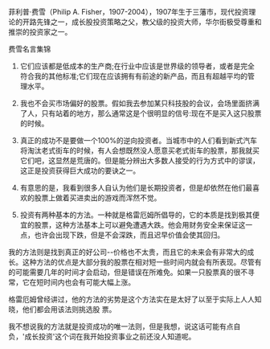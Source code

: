 菲利普·费雪（Philip A. Fisher，1907-2004），1907年生于三藩市，现代投资理论的开路先锋之一，成长股投资策略之父，教父级的投资大师，华尔街极受尊重和推崇的投资家之一。

费雪名言集锦

1. 它们应该都是低成本的生产商;在行业中应该是世界级的领导者，或者是完全符合我的其他标准;它们现在应该拥有有前途的新产品，而且有超越平均的管理水平。

2. 我也不会买市场偏好的股票。假如我去参加某只科技股的会议，会场里面挤满了人，只有站着的地方，那么通常这是个很明显的信号:现在不是买入这只股票的时候。


3. 真正的成功不是要做一个100%的逆向投资者。当城市中的人们看到新式汽车将淘汰老式街车的时候，有人会想既然没人愿意买老式街车的股票，那我就买它们吧，这显然是荒唐的。但是能分辨出大多数人接受的行为方式中的谬误，这正是投资获得巨大成功的要诀之一。


4. 有意思的是，我看到很多人自认为他们是长期投资者，但是却依然在他们最喜欢的股票上做着买进卖出的游戏而浑然不觉。


5. 投资有两种基本的方法。一种就是格雷厄姆所倡导的，它的本质是找到极其便宜的股票，这种方法基本上可以避免遭遇大跌。他会用财务安全来保证这一点，也许会出现下跌，但是不会深跌，而且迟早价值会使其回归。


我的方法则是找到真正的好公司--价格也不太贵，而且它的未来会有非常大的成长。这种方法的优点是大部分我的股票在相对短一些时间内就会有所表现。尽管有的可能需要几年的时间才会启动，但是错误在所难免。如果一只股票真的很不寻常，它在短时间内也会有可能大幅上涨。


格雷厄姆曾经讲过，他的方法的劣势是这个方法实在是太好了以至于实际上人人知晓，他们都会用该法则挑选股 票。


我不想说我的方法就是投资成功的唯一法则，但是我想，说这话可能有点自负，'成长投资'这个词在我开始投资事业之前还没人知道呢。